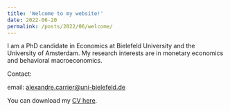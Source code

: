 ```yaml
---
title: 'Welcome to my website!'
date: 2022-06-20
permalink: /posts/2022/06/welcome/
---
```

      
I am a PhD candidate in Economics at Bielefeld University and the University of Amsterdam. 
My research interests are in monetary economics and behavioral macroeconomics.

Contact:

email: alexandre.carrier@uni-bielefeld.de


You can download my [CV here](/assets/CV_Alexandre_Carrier_June2022.pdf).
